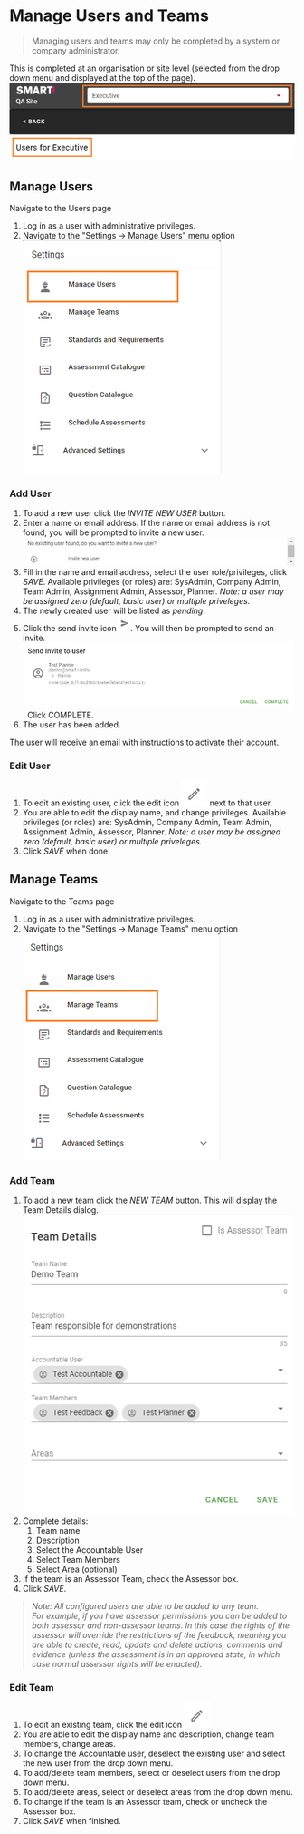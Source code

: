 # Manage Users and Teams
> Managing users and teams may only be completed by a system or company administrator.

This is completed at an organisation or site level (selected from the drop down menu and displayed at the top of the page).
![image](../assets/screenshots/jobs/companyUsers.png)

## Manage Users
Navigate to the Users page
1. Log in as a user with administrative privileges.
1. Navigate to the "Settings -> Manage Users" menu option
![image](../assets/screenshots/jobs/menu-manageusers.png)

### Add User
1. To add a new user click the _INVITE NEW USER_ button.
1. Enter a name or email address. If the name or email address is not found, you will be prompted to invite a new user.
![image](../assets/screenshots/jobs/adduser.png)
1. Fill in the name and email address, select the user role/privileges, click _SAVE_.
Available privileges (or roles) are: SysAdmin, Company Admin, Team Admin,
Assignment Admin, Assessor, Planner. _Note: a user may be assigned zero (default, basic user) or multiple priveleges._
1. The newly created user will be listed as _pending_.
1. Click the send invite icon ![image](../assets/screenshots/jobs/send-inviteIcon.png). You will then be prompted to send an invite.
![image](../assets/screenshots/jobs/send-invite.png). Click COMPLETE.
1. The user has been added.

The user will receive an email with instructions to [activate their account](../jobs/create-account.html).

### Edit User
1. To edit an existing user, click the edit icon ![image](../assets/screenshots/jobs/editIcon.png) next to that user.
1. You are able to edit the display name, and change privileges.
Available privileges (or roles) are: SysAdmin, Company Admin, Team Admin,
Assignment Admin, Assessor, Planner. _Note: a user may be assigned zero (default, basic user) or multiple priveleges._
1. Click _SAVE_ when done.

## Manage Teams
Navigate to the Teams page
1. Log in as a user with administrative privileges.
1. Navigate to the "Settings -> Manage Teams" menu option
![image](../assets/screenshots/jobs/menu-manageteams.png)

### Add Team
1. To add a new team click the _NEW TEAM_ button. This will display the Team Details dialog.
![image](../assets/screenshots/jobs/new-team.png)
1. Complete details:
    1. Team name
    1. Description
    1. Select the Accountable User
    1. Select Team Members 
    1. Select Area (optional)
1. If the team is an Assessor Team, check the Assessor box.
1. Click _SAVE_.  

> _Note: All configured users are able to be added to any team.  
For example, if you have assessor permissions you can be added to both assessor and non-assessor teams. In this case the rights of the assessor will override the restrictions of the feedback, meaning you are able to create, read, update and delete actions, comments and evidence (unless the assessment is in an approved state, in which case normal assessor rights will be enacted)._

### Edit Team
1. To edit an existing team, click the edit icon ![image](../assets/screenshots/jobs/editIcon.png)
1. You are able to edit the display name and description, change team members, change areas.
1. To change the Accountable user, deselect the existing user and select the new user from the drop down menu.
1. To add/delete team members, select or deselect users from the drop down menu.
1. To add/delete areas, select or deselect areas from the drop down menu.
1. To change if the team is an Assessor team, check or uncheck the Assessor box.
1. Click _SAVE_ when finished.